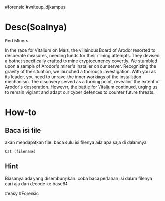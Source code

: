 #forensic #writeup_djkampus 
# Desc(Soalnya)
Red Miners

In the race for Vitalium on Mars, the villainous Board of Arodor resorted to desperate measures, needing funds for their mining attempts. They devised a botnet specifically crafted to mine cryptocurrency covertly. We stumbled upon a sample of Arodor's miner's installer on our server. Recognizing the gravity of the situation, we launched a thorough investigation. With you as its leader, you need to unravel the inner workings of the installation mechanism. The discovery served as a turning point, revealing the extent of Arodor's desperation. However, the battle for Vitalium continued, urging us to remain vigilant and adapt our cyber defences to counter future threats.

# How-to
## Baca isi file
akan mendapatkan file. baca dulu isi filenya ada apa saja di dalamnya

```
Cat (filename)
```

## Hint

Biasanya ada yang disembunyikan. coba baca perlahan isi dalam filenya
cari aja dan decode ke base64


#easy #Forensic
